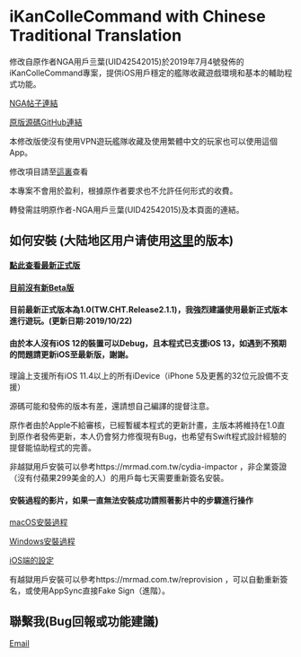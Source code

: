# iKanColleCommand with Chinese Traditional Translation
修改自原作者NGA用戶亖葉(UID42542015)於2019年7月4號發佈的iKanColleCommand專案，提供iOS用戶穩定的艦隊收藏遊戲環境和基本的輔助程式功能。

[NGA帖子連結](https://ngabbs.com/read.php?tid=17767319)

[原版源碼GitHub連結](https://github.com/lhc-clover/iKanColleCommand)

本修改版使沒有使用VPN遊玩艦隊收藏及使用繁體中文的玩家也可以使用這個App。

修改項目請至[這裏](https://forum.gamer.com.tw/C.php?bsn=24698&snA=20053&tnum=5&bPage=2)查看

本專案不會用於盈利，根據原作者要求也不允許任何形式的收費。

轉發需註明原作者-NGA用戶亖葉(UID42542015)及本頁面的連結。

## 如何安裝 (大陆地区用户请使用[这里](https://github.com/ming900518/iKanColleCommand)的版本)

#### [點此查看最新正式版](https://github.com/ming900518/KC2CHT/releases/tag/Release2.1.1)

#### [目前沒有新Beta版]()


#### 目前最新正式版本為1.0(TW.CHT.Release2.1.1)，我強烈建議使用最新正式版本進行遊玩。(更新日期:2019/10/22)
#### 由於本人沒有iOS 12的裝置可以Debug，且本程式已支援iOS 13，如遇到不預期的問題請更新iOS至最新版，謝謝。

理論上支援所有iOS 11.4以上的所有iDevice（iPhone 5及更舊的32位元設備不支援）

源碼可能和發佈的版本有差，還請想自己編譯的提督注意。

原作者由於Apple不給審核，已經暫緩本程式的更新計畫，主版本將維持在1.0直到原作者發佈更新，本人仍會努力修復現有Bug，也希望有Swift程式設計經驗的提督能協助程式的完善。

非越獄用戶安裝可以參考https://mrmad.com.tw/cydia-impactor
，非企業簽證（沒有付蘋果299美金的人）的用戶每七天需要重新簽名安裝。
#### 安裝過程的影片，如果一直無法安裝成功請照著影片中的步驟進行操作

[macOS安裝過程](https://drive.google.com/file/d/1VLvUJZS1PwaenYvbD_G5gqoNbWrEFEvf/view?usp=sharing)

[Windows安裝過程](https://drive.google.com/file/d/1GPyeAOcYsAzV32cND76GgW2_J9YvXiv7/view?usp=sharing)

[iOS端的設定](https://drive.google.com/file/d/1dPbtrt4gwdot0WhdZ5hTiTenc_4j1wem/view?usp=sharing)

有越獄用戶安裝可以參考https://mrmad.com.tw/reprovision
，可以自動重新簽名，或使用AppSync直接Fake Sign（進階）。

## 聯繫我(Bug回報或功能建議)
[Email](mailto:ming900518@gmail.com)
